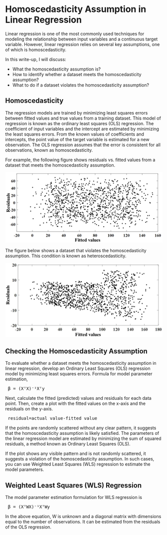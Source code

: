 # Homoscedasticity Assumption in Linear Regression
Linear regression is one of the most commonly used techniques for modeling the relationship between input variables and a continuous target variable. However, linear regression relies on several key assumptions, one of which is homoscedasticity.

In this write-up, I will discuss:
* What the homoscedasticity assumption is?
* How to identify whether a dataset meets the homoscedasticity assumption?
* What to do if a dataset violates the homoscedasticity assumption?
## Homoscedasticity
The regression models are trained by minimizing least squares errors between fitted values and true values from a training dataset. This model of regression is known as the ordinary least squares (OLS) regression. The coefficient of input variables and the intercept are estimated by minimizing the least squares errors. From the known values of coefficients and intercepts, the point value of the target variable is estimated for a new observation. The OLS regression assumes that the error is consistent for all observations, known as homoscedasticity. 

For example, the following figure shows residuals vs. fitted values from a dataset that meets the homoscedasticity assumption.

![image alt](https://github.com/adeyie/homoscedasticity/blob/50cebaafa85242bf6f60e32f5bd85b153b3ae5c3/homoscedasticity.png)

The figure below shows a dataset that violates the homoscedasticity assumption. This condition is known as heteroscedasticity.

![image alt](https://github.com/adeyie/homoscedasticity/blob/9d4d0c974b65510b6fadee4994b89952a2be59b8/heteroscedasticity.png)

##  Checking the Homoscedasticity Assumption
To evaluate whether a dataset meets the homoscedasticity assumption in linear regression, develop an Ordinary Least Squares (OLS) regression model by minimizing least squares errors. Formula for model parameter estimation,
<pre> β = (XᵀX)⁻¹Xᵀy </pre>
Next, calculate the fitted (predicted) values and residuals for each data point. Then, create a plot with the fitted values on the x-axis and the residuals on the y-axis. 
<pre> residual=actual value-fitted value</pre>
If the points are randomly scattered without any clear pattern, it suggests that the homoscedasticity assumption is likely satisfied. The parameters of the linear regression model are estimated by minimizing the sum of squared residuals, a method known as Ordinary Least Squares (OLS).

If the plot shows any visible pattern and is not randomly scattered, it suggests a violation of the homoscedasticity assumption. In such cases, you can use Weighted Least Squares (WLS) regression to estimate the model parameters.
## Weighted Least Squares (WLS) Regression
The model parameter estimation formulation for WLS regression is
<pre> β = (XᵀWX)⁻¹XᵀWy </pre>
In the above equation, W is unknown and a diagonal matrix with dimensions equal to the number of observations. It can be estimated from the residuals of the OLS regression.
